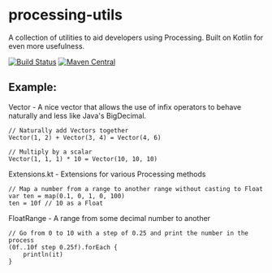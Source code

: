 # processing-utils
A collection of utilities to aid developers using Processing. Built on Kotlin for even more usefulness.

[![Build Status](https://travis-ci.org/GiantTreeLP/processing-utils.svg?branch=master)](https://travis-ci.org/GiantTreeLP/processing-utils)
[![Maven Central](https://maven-badges.herokuapp.com/maven-central/com.github.gianttreelp/gtlp-processing-utils/badge.svg)](https://maven-badges.herokuapp.com/maven-central/com.github.gianttreelp/gtlp-processing-utils)

Example:  
-----
Vector - A nice vector that allows the use of infix operators to behave naturally and less like Java's BigDecimal.

    // Naturally add Vectors together
    Vector(1, 2) + Vector(3, 4) = Vector(4, 6)
    
    // Multiply by a scalar
    Vector(1, 1, 1) * 10 = Vector(10, 10, 10)
    
Extensions.kt - Extensions for various Processing methods

    // Map a number from a range to another range without casting to Float
    var ten = map(0.1, 0, 1, 0, 100)
    ten = 10f // 10 as a Float

FloatRange - A range from some decimal number to another

    // Go from 0 to 10 with a step of 0.25 and print the number in the process
    (0f..10f step 0.25f).forEach {
        println(it)
    }